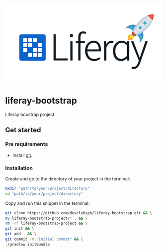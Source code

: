![Liferay bootstrap logo](docs/images/lr-bootstrap-preview.jpeg "Liferay bootstrap logo")

# liferay-bootstrap

Liferay boostrap project.

## Get started

### Pre requirements

-  Install [git](https://git-scm.com/book/en/v2/Getting-Started-Installing-Git).

### Installation

Create and go to the directory of your project in the terminal:

```bash
mkdir "path/to/your/project/directory"
cd "path/to/your/project/directory"
```

Copy and run this snippet in the terminal:

```bash
git clone https://github.com/devclubspb/liferay-bootstrap.git && \
mv liferay-bootstrap-project/* . && \
rm -rf liferay-bootstrap-project && \
git init && \
git add . && \
git commit -m "Initial commit" && \
./gradlew initBundle
```
